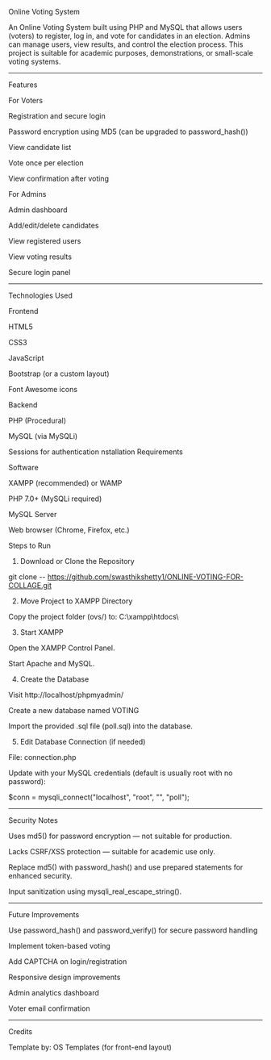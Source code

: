 
Online Voting System

An Online Voting System built using PHP and MySQL that allows users (voters) to register, log in, and vote for candidates in an election. Admins can manage users, view results, and control the election process. This project is suitable for academic purposes, demonstrations, or small-scale voting systems.


---

Features

For Voters

Registration and secure login

Password encryption using MD5 (can be upgraded to password_hash())

View candidate list

Vote once per election

View confirmation after voting


For Admins

Admin dashboard

Add/edit/delete candidates

View registered users

View voting results

Secure login panel



---

Technologies Used

Frontend

HTML5

CSS3

JavaScript

Bootstrap (or a custom layout)

Font Awesome icons


Backend

PHP (Procedural)

MySQL (via MySQLi)

Sessions for authentication
nstallation Requirements

Software

XAMPP (recommended) or WAMP

PHP 7.0+ (MySQLi required)

MySQL Server

Web browser (Chrome, Firefox, etc.)


Steps to Run

1. Download or Clone the Repository

git clone --  https://github.com/swasthikshetty1/ONLINE-VOTING-FOR-COLLAGE.git


2. Move Project to XAMPP Directory

Copy the project folder (ovs/) to:
C:\xampp\htdocs\



3. Start XAMPP

Open the XAMPP Control Panel.

Start Apache and MySQL.



4. Create the Database

Visit http://localhost/phpmyadmin/

Create a new database named VOTING

Import the provided .sql file (poll.sql) into the database.



5. Edit Database Connection (if needed)

File: connection.php

Update with your MySQL credentials (default is usually root with no password):

$conn = mysqli_connect("localhost", "root", "", "poll");








---

Security Notes

Uses md5() for password encryption — not suitable for production.

Lacks CSRF/XSS protection — suitable for academic use only.

Replace md5() with password_hash() and use prepared statements for enhanced security.

Input sanitization using mysqli_real_escape_string().



---

Future Improvements

Use password_hash() and password_verify() for secure password handling

Implement token-based voting

Add CAPTCHA on login/registration

Responsive design improvements

Admin analytics dashboard

Voter email confirmation



---

Credits

Template by: OS Templates (for front-end layout)



